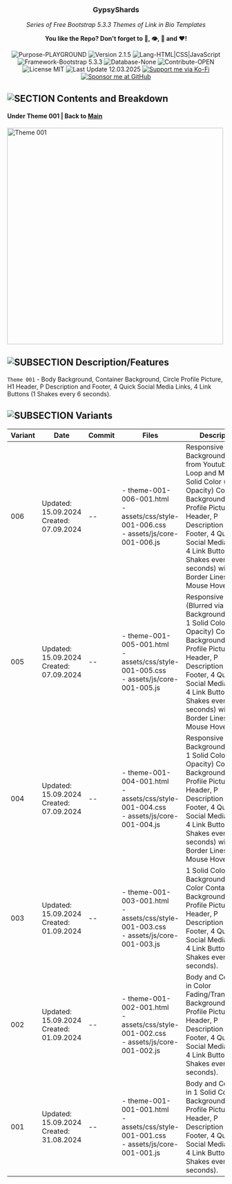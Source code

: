 <!-- <p align="center"><img src="/md_assets/octocat.gif" alt="Logo" width="130" height="130"></p> -->
<h3 align="center">GypsyShards</h3>
<p align="center"><em>Series of Free Bootstrap 5.3.3 Themes of Link in Bio Templates</em></p>
<p align="center"><strong>You like the Repo? Don't forget to 🌟, 👁️, 🔱 and ❤️!</strong></p>
<p align="center">
   <img src="https://img.shields.io/badge/Purpose-PLAYGROUND-%2300416a?logoColor=white&labelColor=%2300416a&color=%2324292e&textColor=white" alt="Purpose-PLAYGROUND">
   <img src="https://img.shields.io/badge/Version-2.1.5-%2300416a?logoColor=white&labelColor=%2300416a&color=%2324292e&textColor=white" alt="Version 2.1.5">
   <img src="https://img.shields.io/badge/Lang-HTML%20|%20CSS%20|%20JavaScript-%2300416a?logoColor=white&labelColor=%2300416a&color=%2324292e&textColor=white" alt="Lang-HTML|CSS|JavaScript">
   <img src="https://img.shields.io/badge/Framework-Bootstrap%205.3.3-%2300416a?logoColor=white&labelColor=%2300416a&color=%2324292e&textColor=white" alt="Framework-Bootstrap 5.3.3">
   <img src="https://img.shields.io/badge/Database-None-%2300416a?logoColor=white&labelColor=%2300416a&color=%2324292e&textColor=white" alt="Database-None">
   <img src="https://img.shields.io/badge/Contribute-OPEN-%2300416a?logoColor=white&labelColor=%2300416a&color=%2324292e&textColor=white" alt="Contribute-OPEN">
   <img src="https://img.shields.io/badge/License-MIT-%2300416a?logoColor=white&labelColor=%2300416a&color=%2324292e&textColor=white" alt="License MIT">
   <img src="https://img.shields.io/badge/Last%20Update-12.03.2025-%2300416a?logoColor=white&labelColor=%2300416a&color=%2324292e&textColor=white" alt="Last Update 12.03.2025">
  <a href="https://ko-fi.com/thenocturnaldevgypsy"><img src="https://img.shields.io/badge/Support%20me%20via%20Ko--Fi-%2300416a?logo=ko-fi&logoColor=white&color=%2300416a&textColor=white" alt="Support me via Ko-Fi"></a>
  <a href="https://github.com/sponsors/thenocturnaldevgypsy"><img src="https://custom-icon-badges.demolab.com/badge/Sponsor%20me%20at%20GitHub-%2300416a?logo=heart&logoColor=white&color=%2300416a&textColor=white" alt="Sponsor me at GitHub"></a>
</p>

## ![SECTION Contents and Breakdown](https://custom-icon-badges.demolab.com/badge/-Contents%20and%20Breakdown-2471AE?logo=book&logoColor=white&labelColor=2471AE)

#### Under Theme 001 | Back to [Main](README.md)

<img src="/md_assets/theme-001.jpg" alt="Theme 001" width="500">

## ![SUBSECTION Description/Features](https://custom-icon-badges.demolab.com/badge/-Description/Features-24292e?logo=check&logoColor=white&labelColor=00416a)

`Theme 001` - Body Background, Container Background, Circle Profile Picture, H1 Header, P Description and Footer, 4 Quick Social Media Links, 4 Link Buttons (1 Shakes every 6 seconds).

## ![SUBSECTION Variants](https://custom-icon-badges.demolab.com/badge/-Variants-24292e?logo=north-star&logoColor=white&labelColor=00416a)

| Variant | Date | Commit | Files | Description |
| ------------- | ------------- | ------------- | ------------- | ------------- |
| 006 | Updated: 15.09.2024<br>Created: 07.09.2024 | -- | - theme-001-006-001.html<br>- assets/css/style-001-006.css<br>- assets/js/core-001-006.js | Responsive Body 1 Background Video from Youtube on Loop and Mute, 1 Solid Color (in Opacity) Container Background, Circle Profile Picture, H1 Header, P Description and Footer, 4 Quick Social Media Links, 4 Link Buttons (1 Shakes every 6 seconds) with Border Lines on Mouse Hover. |
| 005 | Updated: 15.09.2024<br>Created: 07.09.2024 | -- | - theme-001-005-001.html<br>- assets/css/style-001-005.css<br>- assets/js/core-001-005.js | Responsive Body 1 (Blurred via CSS) Background Image, 1 Solid Color (in Opacity) Container Background, Circle Profile Picture, H1 Header, P Description and Footer, 4 Quick Social Media Links, 4 Link Buttons (1 Shakes every 6 seconds) with Border Lines on Mouse Hover. |
| 004 | Updated: 15.09.2024<br>Created: 07.09.2024 | -- | - theme-001-004-001.html<br>- assets/css/style-001-004.css<br>- assets/js/core-001-004.js | Responsive Body 1 Background Image, 1 Solid Color (in Opacity) Container Background, Circle Profile Picture, H1 Header, P Description and Footer, 4 Quick Social Media Links, 4 Link Buttons (1 Shakes every 6 seconds) with Border Lines on Mouse Hover. |
| 003 | Updated: 15.09.2024<br>Created: 01.09.2024 | -- | - theme-001-003-001.html<br>- assets/css/style-001-003.css<br>- assets/js/core-001-003.js | 1 Solid Color Body Background, 1 Solid Color Container Background, Circle Profile Picture, H1 Header, P Description and Footer, 4 Quick Social Media Links, 4 Link Buttons (1 Shakes every 6 seconds). |
| 002 | Updated: 15.09.2024<br>Created: 01.09.2024 | -- | - theme-001-002-001.html<br>- assets/css/style-001-002.css<br>- assets/js/core-001-002.js | Body and Container in Color Fading/Transitioning Background, Circle Profile Picture, H1 Header, P Description and Footer, 4 Quick Social Media Links, 4 Link Buttons (1 Shakes every 6 seconds). |
| 001 | Updated: 15.09.2024<br>Created: 31.08.2024 | -- | - theme-001-001-001.html<br>- assets/css/style-001-001.css<br>- assets/js/core-001-001.js | Body and Container in 1 Solid Color Background, Circle Profile Picture, H1 Header, P Description and Footer, 4 Quick Social Media Links, 4 Link Buttons (1 Shakes every 6 seconds). |